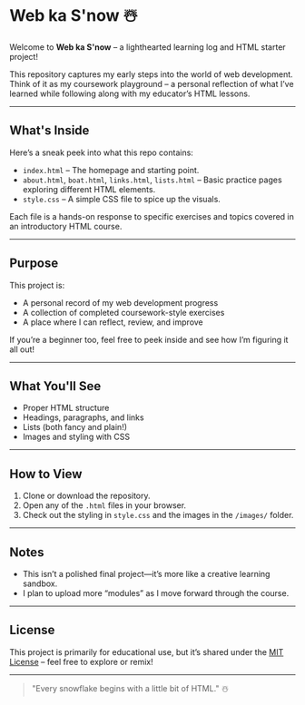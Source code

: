 # Web ka S'now ☃️

Welcome to **Web ka S'now** – a lighthearted learning log and HTML starter project!

This repository captures my early steps into the world of web development. Think of it as my coursework playground – a personal reflection of what I’ve learned while following along with my educator’s HTML lessons.

---

##  What's Inside

Here’s a sneak peek into what this repo contains:

- `index.html` – The homepage and starting point.
- `about.html`, `boat.html`, `links.html`, `lists.html` – Basic practice pages exploring different HTML elements.
- `style.css` – A simple CSS file to spice up the visuals.

Each file is a hands-on response to specific exercises and topics covered in an introductory HTML course.

---

##  Purpose

This project is:
- A personal record of my web development progress
- A collection of completed coursework-style exercises
- A place where I can reflect, review, and improve

If you’re a beginner too, feel free to peek inside and see how I’m figuring it all out!

---

##  What You'll See

-  Proper HTML structure
-  Headings, paragraphs, and links
-  Lists (both fancy and plain!)
-  Images and styling with CSS

---

##  How to View

1. Clone or download the repository.
2. Open any of the `.html` files in your browser.
3. Check out the styling in `style.css` and the images in the `/images/` folder.

---

##  Notes

- This isn’t a polished final project—it’s more like a creative learning sandbox.
- I plan to upload more “modules” as I move forward through the course.

---

##  License

This project is primarily for educational use, but it’s shared under the [MIT License](LICENSE) – feel free to explore or remix!

---

> "Every snowflake begins with a little bit of HTML." ☃️

